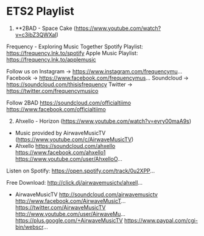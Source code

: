 # ETS2 Playlist
1. **2BAD - Space Cake (https://www.youtube.com/watch?v=c3ibZ3QWXaI)

Frequency - Exploring Music Together
Spotify Playlist: https://frequency.lnk.to/spotify
Apple Music Playlist: https://frequency.lnk.to/applemusic

Follow us on
Instagram → https://www.instagram.com/frequencymu...
Facebook → https://www.facebook.com/frequencymus...
Soundcloud → https://soundcloud.com/thisisfrequency
Twitter → https://twitter.com/frequencymusico

Follow 2BAD
https://soundcloud.com/officialtiimo
https://www.facebook.com/officialtiimo

2. Ahxello - Horizon (https://www.youtube.com/watch?v=eyry00maA9s)

- Music provided by AirwaveMusicTV (https://www.youtube.com/c/AirwaveMusicTV)
- Ahxello
https://soundcloud.com/ahxello
https://www.facebook.com/ahxello1
https://www.youtube.com/user/AhxelloO...

Listen on Spotify: https://open.spotify.com/track/0u2XPP...

Free Download: http://click.dj/airwavemusictv/ahxell...

- AirwaveMusicTV
http://soundcloud.com/airwavemusictv
http://www.facebook.com/AirwaveMusicT...
https://twitter.com/AirwaveMusicTV
http://www.youtube.com/user/AirwaveMu...
https://plus.google.com/+AirwaveMusicTV
https://www.paypal.com/cgi-bin/webscr...

